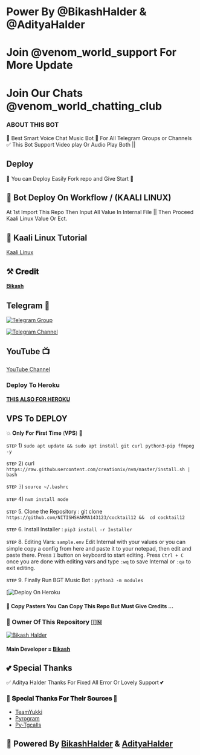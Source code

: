 # Power By @BikashHalder & @AdityaHalder 
# Join @venom_world_support For More Update
# Join Our Chats @venom_world_chatting_club




### ABOUT THIS BOT
🥀 Best Smart Voice Chat Music Bot 📢 For All Telegram Groups or Channels ✅ This Bot Support Video play Or Audio Play Both ||

## Deploy
🌷 You can Deploy Easily Fork repo and Give Start 🌷

## 🥀 Bot Deploy On Workflow / (KAALI LINUX)
 At 1st Import This Repo Then Input All Value In Internal File || Then Proceed Kaali Linux Value Or Ect.

## 🥀 Kaali Linux Tutorial

[Kaali Linux](https://youtu.be/_nZT5lhcL8U)

## ⚒️ 𝐂𝐫𝐞𝐝𝐢𝐭
[𝐁𝐢𝐤𝐚𝐬𝐡](https://t.me/BikashHalder)

## Telegram 🏪

[![Telegram Group](https://img.shields.io/badge/Telegram-Group-brightgreen)](https://t.me/BGT_Chat)

[![Telegram Channel](https://img.shields.io/badge/Telegram-Channel-brightgreen)](https://t.me/Bikashgadgetstech)

## YouTube 📺

[YouTube Channel](https://youtube.com/channel/UCUkj6FFzdsOO5acUXVOEECg)

### Deploy To Heroku


#### [THIS ALSO FOR HEROKU](https://heroku.com/deploy?template=https://github.com/NITISHSHARMA143123/cocktail12) 


## VPS To DEPLOY                                                                                          
💥 𝐎𝐧𝐥𝐲 𝐅𝐨𝐫 𝐅𝐢𝐫𝐬𝐭 𝐓𝐢𝐦𝐞 (𝐕𝐏𝐒) 💞

sᴛᴇᴘ 1) `sudo apt update && sudo apt install git curl python3-pip ffmpeg -y`

sᴛᴇᴘ 2) curl `https://raw.githubusercontent.com/creationix/nvm/master/install.sh | bash`

sᴛᴇᴘ 𝟹) `source ~/.bashrc`

sᴛᴇᴘ 4) `nvm install node`

sᴛᴇᴘ 5. Clone the Repository :
git clone `https://github.com/NITISHSHARMA143123/cocktail12 &&  cd cocktail12`

sᴛᴇᴘ 6. Install Installer : 
`pip3 install -r Installer`

sᴛᴇᴘ 8. Editing Vars:
   `sample.env`
Edit Internal with your values or you can simple copy a config from here and paste it to your notepad, then edit and paste there.
Press `I` button on keyboard to start editing.
Press `Ctrl + C`  once you are done with editing vars and type `:wq` to save Internal or `:qa` to exit editing.

sᴛᴇᴘ 9. Finally Run BGT Music Bot :
`python3 -m modules`

[![Deploy On Heroku](https://heroku.com/deploy?template=https://github.com/NITISHSHARMA143123/spamXvenom)

#### 🥺 Copy Pasters You Can Copy This Repo But Must Give Credits ...

### 🌷 Owner Of This Repository 🇮🇳
[![Bikash Halder](https://te.legra.ph/file/840fed0100164af249bb8.jpg)](https://t.me/BikashHalder)


#### Main Developer = [Bikash](https://t.me/BikashHalder)

## 💕 Special Thanks

✅ Aditya Halder Thanks For Fixed All Error Or Lovely Support 💕

### 🥳 𝐒𝐩𝐞𝐜𝐢𝐚𝐥 𝐓𝐡𝐚𝐧𝐤𝐬 𝐅𝐨𝐫 𝐓𝐡𝐞𝐢𝐫 𝐒𝐨𝐮𝐫𝐜𝐞𝐬 🥳

- [TeamYukki](https://github.com/teamyukki)
- [Pyrogram](https://github.com/pyrogram/pyrogram)
- [Py-Tgcalls](https://github.com/pytgcalls/pytgcalls)

## 🥀 Powered By [BikashHalder](https://t.me/Bikashhalder) & [AdityaHalder](https://t.me/Adityahalder)

